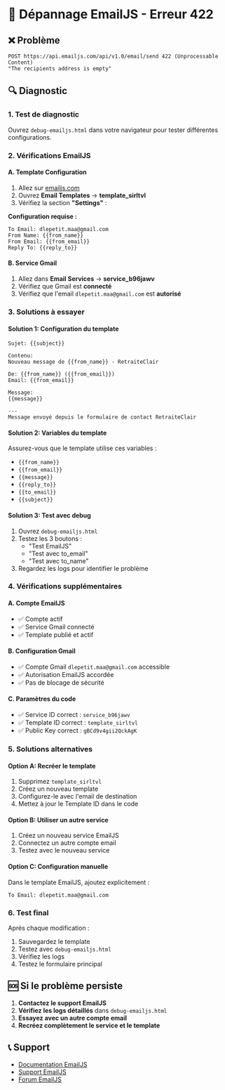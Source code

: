 # 🚨 Dépannage EmailJS - Erreur 422

## ❌ Problème
```
POST https://api.emailjs.com/api/v1.0/email/send 422 (Unprocessable Content)
"The recipients address is empty"
```

## 🔍 Diagnostic

### 1. **Test de diagnostic**
Ouvrez `debug-emailjs.html` dans votre navigateur pour tester différentes configurations.

### 2. **Vérifications EmailJS**

#### A. **Template Configuration**
1. Allez sur [emailjs.com](https://emailjs.com)
2. Ouvrez **Email Templates** → **template_sirltvl**
3. Vérifiez la section **"Settings"** :

**Configuration requise :**
```
To Email: dlepetit.maa@gmail.com
From Name: {{from_name}}
From Email: {{from_email}}
Reply To: {{reply_to}}
```

#### B. **Service Gmail**
1. Allez dans **Email Services** → **service_b96jawv**
2. Vérifiez que Gmail est **connecté**
3. Vérifiez que l'email `dlepetit.maa@gmail.com` est **autorisé**

### 3. **Solutions à essayer**

#### Solution 1: Configuration du template
```
Sujet: {{subject}}

Contenu:
Nouveau message de {{from_name}} - RetraiteClair

De: {{from_name}} ({{from_email}})
Email: {{from_email}}

Message:
{{message}}

---
Message envoyé depuis le formulaire de contact RetraiteClair
```

#### Solution 2: Variables du template
Assurez-vous que le template utilise ces variables :
- `{{from_name}}`
- `{{from_email}}`
- `{{message}}`
- `{{reply_to}}`
- `{{to_email}}`
- `{{subject}}`

#### Solution 3: Test avec debug
1. Ouvrez `debug-emailjs.html`
2. Testez les 3 boutons :
   - "Test EmailJS"
   - "Test avec to_email"
   - "Test avec to_name"
3. Regardez les logs pour identifier le problème

### 4. **Vérifications supplémentaires**

#### A. **Compte EmailJS**
- ✅ Compte actif
- ✅ Service Gmail connecté
- ✅ Template publié et actif

#### B. **Configuration Gmail**
- ✅ Compte Gmail `dlepetit.maa@gmail.com` accessible
- ✅ Autorisation EmailJS accordée
- ✅ Pas de blocage de sécurité

#### C. **Paramètres du code**
- ✅ Service ID correct : `service_b96jawv`
- ✅ Template ID correct : `template_sirltvl`
- ✅ Public Key correct : `gBCd9v4gii2QckAgK`

### 5. **Solutions alternatives**

#### Option A: Recréer le template
1. Supprimez `template_sirltvl`
2. Créez un nouveau template
3. Configurez-le avec l'email de destination
4. Mettez à jour le Template ID dans le code

#### Option B: Utiliser un autre service
1. Créez un nouveau service EmailJS
2. Connectez un autre compte email
3. Testez avec le nouveau service

#### Option C: Configuration manuelle
Dans le template EmailJS, ajoutez explicitement :
```
To Email: dlepetit.maa@gmail.com
```

### 6. **Test final**

Après chaque modification :
1. Sauvegardez le template
2. Testez avec `debug-emailjs.html`
3. Vérifiez les logs
4. Testez le formulaire principal

## 🆘 Si le problème persiste

1. **Contactez le support EmailJS**
2. **Vérifiez les logs détaillés** dans `debug-emailjs.html`
3. **Essayez avec un autre compte email**
4. **Recréez complètement le service et le template**

## 📞 Support

- [Documentation EmailJS](https://www.emailjs.com/docs/)
- [Support EmailJS](https://www.emailjs.com/support/)
- [Forum EmailJS](https://github.com/emailjs-com/emailjs-sdk)




